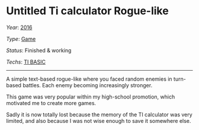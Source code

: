# Untitled Ti calculator Rogue-like
*Year*: [2016](./2016.md)

*Type*: [Game](./Games.md)

*Status*: Finished & working

*Techs*: [TI BASIC](./TiBasic.md)

---

A simple text-based rogue-like where you faced random enemies in turn-based battles. Each enemy becoming increasingly stronger.

This game was very popular within my high-school promotion, which motivated me to create more games.

Sadly it is now totally lost because the memory of the TI calculator was very limited, and also because I was not wise enough to save it somewhere else.